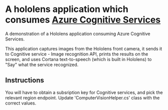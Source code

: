 # A hololens application which consumes [Azure Cognitive Services](https://azure.microsoft.com/en-us/services/cognitive-services/)
A demonstration of a Hololens application consuming Azure Cognitive Services.

This application captures images from the Hololens front camera, it sends it to Cognitive service - Image recognition API, prints the results on the screen, and uses Cortana text-to-speech (which is built in Hololens) to "Say" what the service recognized.

## Instructions
You will have to obtain a subsription key for Cognitive services, and pick the relevant region endpoint.
Update 'ComputerVisionHelper.cs' class with the correct values.


